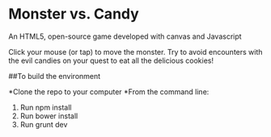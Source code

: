 # Monster vs. Candy
An HTML5, open-source game developed with canvas and Javascript

Click your mouse (or tap) to move the monster.
Try to avoid encounters with the evil candies on your quest to eat all the delicious cookies!

##To build the environment

*Clone the repo to your computer
*From the command line:
  1. Run npm install
  2. Run bower install
  3. Run grunt dev